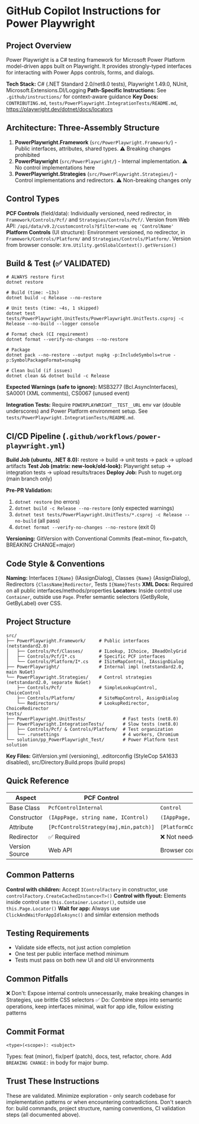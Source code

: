 # GitHub Copilot Instructions for Power Playwright

## Project Overview
Power Playwright is a C# testing framework for Microsoft Power Platform model-driven apps built on Playwright. It provides strongly-typed interfaces for interacting with Power Apps controls, forms, and dialogs.

**Tech Stack:** C# (.NET Standard 2.0/net8.0 tests), Playwright 1.49.0, NUnit, Microsoft.Extensions.DI/Logging
**Path-Specific Instructions:** See `.github/instructions/` for context-aware guidance
**Key Docs:** `CONTRIBUTING.md`, `tests/PowerPlaywright.IntegrationTests/README.md`, https://playwright.dev/dotnet/docs/locators

## Architecture: Three-Assembly Structure
1. **PowerPlaywright.Framework** (`src/PowerPlaywright.Framework/`) - Public interfaces, attributes, shared types. ⚠️ Breaking changes prohibited
2. **PowerPlaywright** (`src/PowerPlaywright/`) - Internal implementation. ⚠️ No control implementations here
3. **PowerPlaywright.Strategies** (`src/PowerPlaywright.Strategies/`) - Control implementations and redirectors. ⚠️ Non-breaking changes only

## Control Types
**PCF Controls** (field/data): Individually versioned, need redirector, in `Framework/Controls/Pcf/` and `Strategies/Controls/Pcf/`. Version from Web API: `/api/data/v9.2/customcontrols?$filter=name eq 'ControlName'`
**Platform Controls** (UI structure): Environment versioned, no redirector, in `Framework/Controls/Platform/` and `Strategies/Controls/Platform/`. Version from browser console: `Xrm.Utility.getGlobalContext().getVersion()`

## Build & Test (✅ VALIDATED)
```pwsh
# ALWAYS restore first
dotnet restore

# Build (time: ~13s)
dotnet build -c Release --no-restore

# Unit tests (time: ~4s, 1 skipped)
dotnet test tests/PowerPlaywright.UnitTests/PowerPlaywright.UnitTests.csproj -c Release --no-build --logger console

# Format check (CI requirement)
dotnet format --verify-no-changes --no-restore

# Package
dotnet pack --no-restore --output nupkg -p:IncludeSymbols=true -p:SymbolPackageFormat=snupkg

# Clean build (if issues)
dotnet clean && dotnet build -c Release
```

**Expected Warnings (safe to ignore):** MSB3277 (Bcl.AsyncInterfaces), SA0001 (XML comments), CS0067 (unused event)

**Integration Tests:** Require `POWERPLAYWRIGHT__TEST__URL` env var (double underscores) and Power Platform environment setup. See `tests/PowerPlaywright.IntegrationTests/README.md`.

## CI/CD Pipeline (`.github/workflows/power-playwright.yml`)
**Build Job (ubuntu, .NET 8.0):** restore → build → unit tests → pack → upload artifacts
**Test Job (matrix: new-look/old-look):** Playwright setup → integration tests → upload results/traces
**Deploy Job:** Push to nuget.org (main branch only)

**Pre-PR Validation:**
1. `dotnet restore` (no errors)
2. `dotnet build -c Release --no-restore` (only expected warnings)
3. `dotnet test tests/PowerPlaywright.UnitTests/*.csproj -c Release --no-build` (all pass)
4. `dotnet format --verify-no-changes --no-restore` (exit 0)

**Versioning:** GitVersion with Conventional Commits (feat=minor, fix=patch, BREAKING CHANGE=major)

## Code Style & Conventions
**Naming:** Interfaces `I{Name}` (IAssignDialog), Classes `{Name}` (AssignDialog), Redirectors `{ClassName}Redirector`, Tests `I{Name}Tests`
**XML Docs:** Required on all public interfaces/methods/properties
**Locators:** Inside control use `Container`, outside use `Page`. Prefer semantic selectors (GetByRole, GetByLabel) over CSS.

## Project Structure
```
src/
├── PowerPlaywright.Framework/     # Public interfaces (netstandard2.0)
│   ├── Controls/Pcf/Classes/      # ILookup, IChoice, IReadOnlyGrid
│   ├── Controls/Pcf/I*.cs         # Specific PCF interfaces
│   └── Controls/Platform/I*.cs    # ISiteMapControl, IAssignDialog
├── PowerPlaywright/               # Internal impl (netstandard2.0, main NuGet)
└── PowerPlaywright.Strategies/    # Control strategies (netstandard2.0, separate NuGet)
    ├── Controls/Pcf/              # SimpleLookupControl, ChoiceControl
    ├── Controls/Platform/         # SiteMapControl, AssignDialog
    └── Redirectors/               # LookupRedirector, ChoiceRedirector
tests/
├── PowerPlaywright.UnitTests/              # Fast tests (net8.0)
├── PowerPlaywright.IntegrationTests/       # Slow tests (net8.0)
│   ├── Controls/Pcf/ & Controls/Platform/  # Test organization
│   └── .runsettings                        # 4 workers, Chromium
└── solution/pp_PowerPlaywright_Test/       # Power Platform test solution
```

**Key Files:** GitVersion.yml (versioning), .editorconfig (StyleCop SA1633 disabled), src/Directory.Build.props (build props)

## Quick Reference
| Aspect         | PCF Control                           | Platform Control                                 |
| -------------- | ------------------------------------- | ------------------------------------------------ |
| Base Class     | `PcfControlInternal`                  | `Control`                                        |
| Constructor    | `(IAppPage, string name, IControl)`   | `(IAppPage, IControl)`                           |
| Attribute      | `[PcfControlStrategy(maj,min,patch)]` | `[PlatformControlStrategy(maj,min,patch,build)]` |
| Redirector     | ✅ Required                            | ❌ Not needed                                     |
| Version Source | Web API                               | Browser console                                  |

## Common Patterns
**Control with children:** Accept `IControlFactory` in constructor, use `controlFactory.CreateCachedInstance<T>()`
**Control with flyout:** Elements inside control use `this.Container.Locator()`, outside use `this.Page.Locator()`
**Wait for app:** Always use `ClickAndWaitForAppIdleAsync()` and similar extension methods

## Testing Requirements
- Validate side effects, not just action completion
- One test per public interface method minimum
- Tests must pass on both new UI and old UI environments

## Common Pitfalls
❌ Don't: Expose internal controls unnecessarily, make breaking changes in Strategies, use brittle CSS selectors
✅ Do: Combine steps into semantic operations, keep interfaces minimal, wait for app idle, follow existing patterns

## Commit Format
```
<type>(<scope>): <subject>
```
Types: feat (minor), fix/perf (patch), docs, test, refactor, chore. Add `BREAKING CHANGE:` in body for major bump.

## Trust These Instructions
These are validated. Minimize exploration - only search codebase for implementation patterns or when encountering contradictions. Don't search for: build commands, project structure, naming conventions, CI validation steps (all documented above).
